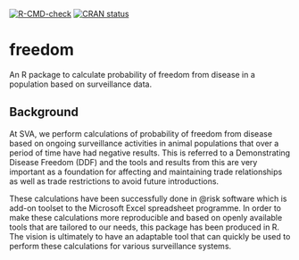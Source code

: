 [![R-CMD-check](https://github.com/SVA-SE/freedom/workflows/R-CMD-check/badge.svg)](https://github.com/SVA-SE/freedom/actions)
[![CRAN status](https://www.r-pkg.org/badges/version/freedom)](https://CRAN.R-project.org/package=freedom)

# freedom

An R package to calculate probability of freedom from disease in a
population based on surveillance data.

## Background

At SVA, we perform calculations of probability of freedom from disease
based on ongoing surveillance activities in animal populations that
over a period of time have had negative results. This is referred to a
Demonstrating Disease Freedom (DDF) and the tools and results from
this are very important as a foundation for affecting and maintaining
trade relationships as well as trade restrictions to avoid future
introductions.

These calculations have been successfully done in @risk software which
is add-on toolset to the Microsoft Excel spreadsheet programme. In
order to make these calculations more reproducible and based on openly
available tools that are tailored to our needs, this package has been
produced in R. The vision is ultimately to have an adaptable tool that
can quickly be used to perform these calculations for various
surveillance systems.
